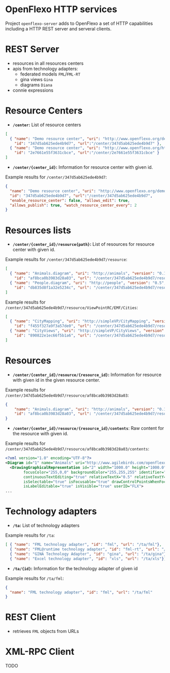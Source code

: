 
# OpenFlexo HTTP services

Project `openflexo-server` adds to OpenFlexo a set of HTTP capabilities including a HTTP REST server and serveral clients.

# REST Server

- resources in all resources centers
- apis from technology adapters:
	- federated models `FML`/`FML-RT` 
	- gina views `Gina`
	- diagrams `Diana`
- connie expressions

# Resource Centers

- **`/center`:** List of resource centers

```json
[ 
  { "name": "Demo resource center", "uri": "http://www.openflexo.org/demos-rc", 
    "id": "347d5ab625ede4b9d7", "url":"/center/347d5ab625ede4b9d7" },
  { "name": "Demo resource center", "uri": "http://www.openflexo.org/http", 
    "id": "2e7661e55f3631cbce", "url":"/center/2e7661e55f3631cbce" }  
]
```

- **`/center/{center_id}`:** Information for resource center with given id.

Example results for `/center/347d5ab625ede4b9d7`:

```json
{ 
  "name": "Demo resource center", "uri": "http://www.openflexo.org/demos-rc",
  "id": "347d5ab625ede4b9d7", "url":"/center/347d5ab625ede4b9d7",
  "enable_resource_center": false, "allows_edit": true, 
  "allows_publish": true, "watch_resource_center_every": 2
}
```

# Resources lists

- **`/center/{center_id}/resource{path}`:** List of resources for resource center with given id.

Example results for `/center/347d5ab625ede4b9d7/resource`:

```json
[ 
  { "name": "Animals.diagram", "uri": "http://animals", "version": "0.1", "type": "Diagram",
    "id": "af8bca0b3983d28a03", "url": "/center/347d5ab625ede4b9d7/resource/af8bca0b3983d28a03" },
  { "name": "People.diagram", "uri": "http://people", "version": "0.5", "type": "Diagram",
    "id": "db835d8f1a32e5234c", "url": "/center/347d5ab625ede4b9d7/resource/db835d8f1a32e5234c" }
]
```

Example results for `/center/347d5ab625ede4b9d7/resource/ViewPointRC/EMF/Cities`:

```json
[ 
  { "name": "CityMapping", "uri": "http://simpleVP/CityMapping", "version": "0.2", "type": "EMF",
    "id": "f455f327a9f3a57de0", "url": "/center/347d5ab625ede4b9d7/resource/f455f327a9f3a57de0" },
  { "name": "CityViews", "uri": "http://simpleVP/CityViews", "version": "0.2", "type": "EMF",
    "id": "890822e1ec66f5b1a6", "url": "/center/347d5ab625ede4b9d7/resource/890822e1ec66f5b1a6" }
]
```

# Resources

- **`/center/{center_id}/resource/{resource_id}`:** Information for resource with given id in the given resource center.

Example results for `/center/347d5ab625ede4b9d7/resource/af8bca0b3983d28a03`:

```json 
{
    "name": "Animals.diagram", "uri": "http://animals", "version": "0.1", "type": "Diagram",
    "id": "af8bca0b3983d28a03", "url": "/center/347d5ab625ede4b9d7/resource/af8bca0b3983d28a03" 
}
```

- **`/center/{center_id}/resource/{resource_id}/contents`**: Raw content for the resource with given id.

Example results for `/center/347d5ab625ede4b9d7/resource/af8bca0b3983d28a03/contents`:

```xml
<?xml version="1.0" encoding="UTF-8"?>
<Diagram id="1" name="Animals" uri="http://www.agilebirds.com/openflexo/ViewPoints/Basic/BasicOntology.owl/DiagramSpecification/DiagramSpecification.diagramspecification/Animals" userID="FLX">
  <DrawingGraphicalRepresentation id="2" width="1000.0" height="1000.0" drawWorkingArea="true" selectionColor="0,0,255" 
        focusColor="255,0,0" backgroundColor="255,255,255" identifier="root" layer="0" hasText="true" isMultilineAllowed="false" 
        continuousTextEditing="true" relativeTextX="0.5" relativeTextY="0.5" absoluteTextX="0.0" absoluteTextY="0.0" textAlignment="CENTER" 
        isSelectable="true" isFocusable="true" drawControlPointsWhenFocused="true" drawControlPointsWhenSelected="true" isReadOnly="false" 
        isLabelEditable="true" isVisible="true" userID="FLX">
...
```

# Technology adapters

- **`/ta`:** List of technology adapters

Example results for `/ta`:

```json
[ { "name": "FML technology adapter", "id": "fml", "url": "/ta/fml"},
  { "name": "FML@runtime technology adapter", "id": "fml-rt", "url": "/ta/fml-rt"},
  { "name": "GINA Technology Adapter", "id": "gina", "url": "/ta/gina"},
  { "name": "Excel technology adapter", "id": "xls", "url": "/ta/xls"}]
```

- **`/ta/{id}`:** Information for the technology adapter of given id

Example results for `/ta/fml`:

```json
{
  "name": "FML technology adapter", "id": "fml", "url": "/ta/fml"
}
```

# REST Client

- retrieves `FML` objects from URLs

# XML-RPC Client

TODO
